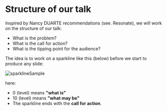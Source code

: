 # Structure of our talk

Inspired by Nancy DUARTE recommendations (see. Resonate), we will work on the structure of our talk:
 - What is the problem?
 - What is the call for action?
 - What is the tipping point for the audience?
 
 The idea is to work on a sparkline like this (below) before we start to produce any slide:
 
![sparklineSample](https://pbs.twimg.com/media/CziiBeOXUAAMrcO.jpg:large)

here:
  - 0 (level) means __"what is"__ 
  - 10 (level) means __"what may be"__
  - The sparkline ends with the __call for action__.
